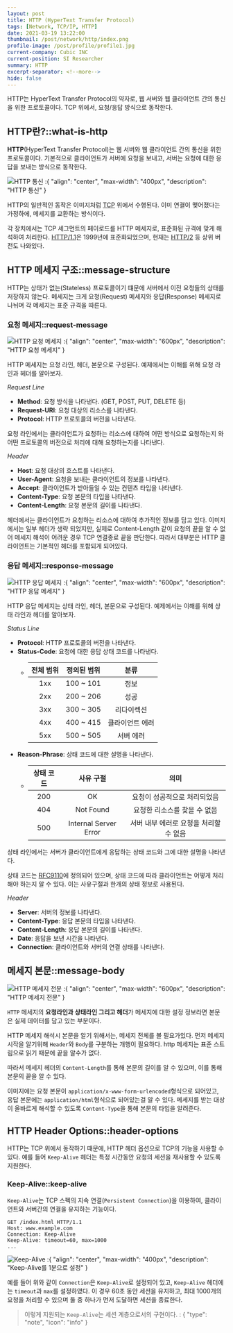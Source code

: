 ```yaml
---
layout: post
title: HTTP (HyperText Transfer Protocol)
tags: [Network, TCP/IP, HTTP]
date: 2021-03-19 13:22:00
thumbnail: /post/network/http/index.png
profile-image: /post/profile/profile1.jpg
current-company: Cubic INC
current-position: SI Researcher
summary: HTTP
excerpt-separator: <!--more-->
hide: false
---
```

HTTP는 HyperText Transfer Protocol의 약자로, 웹 서버와 웹 클라이언트 간의 통신을 위한 프로토콜이다.
TCP 위에서, 요청/응답 방식으로 동작한다.
<!--more-->
## HTTP란?::what-is-http

**HTTP**(HyperText Transfer Protocol)는 웹 서버와 웹 클라이언트 간의 통신을 위한 프로토콜이다.
기본적으로 클라이언트가 서버에 요청을 보내고, 서버는 요청에 대한 응답을 보내는 방식으로 동작한다.

![HTTP 통신](/post/network/http/index.png)
:{ "align": "center", "max-width": "400px", "description": "HTTP 통신" }

HTTP의 일반적인 동작은 이미지처럼  [TCP](/docs/network/tcp-ip/transport-layer#tcp-3-way-handshake) 위에서 수행된다.
이미 연결이 맺어졌다는 가정하에, 메세지를 교환하는 방식이다.

각 장치에서는 TCP 세그먼트의 페이로드를 HTTP 메세지로, 표준화된 규격에 맞게 해석하여 처리한다.
[HTTP/1.1](https://www.rfc-editor.org/info/rfc2616)은 1999년에 표준화되었으며, 현재는 [HTTP/2](https://www.rfc-editor.org/info/rfc7540) 등 상위 버전도 나와있다.

## HTTP 메세지 구조::message-structure

HTTP는 상태가 없는(Stateless) 프로토콜이기 떄문에 서버에서 이전 요청들의 상태를 저장하지 않는다. 
메세지는 크게 요청(Request) 메세지와 응답(Response) 메세지로 나뉘며 각 메세지는 표준 규격을 따른다.

### 요청 메세지::request-message

![HTTP 요청 메세지](/post/network/http/request-format.png)
:{ "align": "center", "max-width": "600px", "description": "HTTP 요청 메세지" }

HTTP 메세지는 요청 라인, 헤더, 본문으로 구성된다. 예제에서는 이해를 위해 요청 라인과 헤더를 알아보자.

*Request Line*

* **Method**: 요청 방식을 나타낸다. (GET, POST, PUT, DELETE 등)
* **Request-URI**: 요청 대상의 리소스를 나타낸다.
* **Protocol**: HTTP 프로토콜의 버전을 나타낸다.

요청 라인에서는 클라이언트가 요청하는 리소스에 대하여 어떤 방식으로 요청하는지 와 어떤 프로토콜의 버전으로 처리에 대해 요청하는지를 나타낸다. 

*Header*

* **Host**: 요청 대상의 호스트를 나타낸다.
* **User-Agent**: 요청을 보내는 클라이언트의 정보를 나타낸다.
* **Accept**: 클라이언트가 받아들일 수 있는 컨텐츠 타입을 나타낸다.
* **Content-Type**: 요청 본문의 타입을 나타낸다.
* **Content-Length**: 요청 본문의 길이를 나타낸다.

헤더에서는 클라이언트가 요청하는 리소스에 대하여 추가적인 정보를 담고 있다. 
이미지에서는 일부 헤더가 생략 되었지만, 실제로 Content-Length 같이 요청의 끝을 알 수 없어 메세지 해석이 어려운 경우 TCP 연결종료 끝을 판단한다.
따라서 대부분은 HTTP 클라이언트는 기본적인 헤더를 포함되게 되어있다.


### 응답 메세지::response-message

![HTTP 응답 메세지](/post/network/http/response-format.png)
:{ "align": "center", "max-width": "600px", "description": "HTTP 응답 메세지" }

HTTP 응답 메세지는 상태 라인, 헤더, 본문으로 구성된다. 예제에서는 이해를 위해 상태 라인과 헤더를 알아보자.

*Status Line*

* **Protocol**: HTTP 프로토콜의 버전을 나타낸다.
* **Status-Code**: 요청에 대한 응답 상태 코드를 나타낸다.
  * | 전체 범위 | 정의된 범위 | 분류 |
    |:---:|:---:|:---:|
    | 1xx | 100 ~ 101 | 정보 |
    | 2xx | 200 ~ 206 | 성공 |
    | 3xx | 300 ~ 305 | 리다이렉션 |
    | 4xx | 400 ~ 415 | 클라이언트 에러 |
    | 5xx | 500 ~ 505 | 서버 에러 |
* **Reason-Phrase**: 상태 코드에 대한 설명을 나타낸다.
  * | 상태 코드 | 사유 구절 | 의미 |
    |:---:|:---:|:---:|
    | 200 | OK | 요청이 성공적으로 처리되었음 |
    | 404 | Not Found | 요청한 리소스를 찾을 수 없음 |
    | 500 | Internal Server Error | 서버 내부 에러로 요청을 처리할 수 없음 |

상태 라인에서는 서버가 클라이언트에게 응답하는 상태 코드와 그에 대한 설명을 나타낸다.  

상태 코드는 [RFC9110](https://www.rfc-editor.org/rfc/rfc9110.html#name-status-codes)에 정의되어 있으며, 상태 코드에 따라 클라이언트는 어떻게 처리해야 하는지 알 수 있다.
이는 사유구절과 한개의 상태 정보로 사용된다. 

*Header*

* **Server**: 서버의 정보를 나타낸다.
* **Content-Type**: 응답 본문의 타입을 나타낸다.
* **Content-Length**: 응답 본문의 길이를 나타낸다.
* **Date**: 응답을 보낸 시간을 나타낸다.
* **Connection**: 클라이언트와 서버의 연결 상태를 나타낸다.

## 메세지 본문::message-body

![HTTP 메세지 전문](/post/network/http/http-message.png)
:{ "align": "center", "max-width": "600px", "description": "HTTP 메세지 전문" }

`HTTP` 메세지의 **요청라인과 상태라인 그리고 헤더**가 메세지에 대한 설정 정보라면 본문은 실제 데이터를 담고 있는 부분이다.

HTTP 메세지 해석시 본문을 알기 위해서는, 메세지 전체를 볼 필요가있다. 
먼저 메세지 시작을 알기위해 `Header`와 `Body`를 구분하는 개행이 필요하다. http 메세지는 표준 스트림으로 읽기 때문에 끝을 알수가 없다.

따라서 메세지 헤더의 `Content-Length`를 통해 본문의 길이를 알 수 있으며, 이를 통해 본문의 끝을 알 수 있다.

이미지에는 요청 본문이 `application/x-www-form-urlencoded`형식으로 되어있고, 응답 본문에는 `application/html`형식으로 되어있는걸 알 수 있다.
메세지를 받는 대상이 올바르게 해석할 수 있도록 `Content-Type`을 통해 본문의 타입을 알려준다.


## HTTP Header Options::header-options

HTTP는 TCP 위에서 동작하기 때문에, HTTP 헤더 옵션으로 TCP의 기능을 사용할 수 있다.
예를 들어 `Keep-Alive` 헤더는 특정 시간동안 요청의 세션을 재사용할 수 있도록 지원한다.  

### Keep-Alive::keep-alive

`Keep-Alive`는 TCP 스펙의 지속 연결(`Persistent Connection`)을 이용하여, 클라이언트와 서버간의 연결을 유지하는 기능이다.

```http
GET /index.html HTTP/1.1
Host: www.example.com
Connection: Keep-Alive
Keep-Alive: timeout=60, max=1000
...
```

![Keep-Alive](/post/network/http/keep-alive.png)
:{ "align": "center", "max-width": "400px", "description": "Keep-Alive를 1분으로 설정" }

예를 들어 위와 같이 `Connection`은 `Keep-Alive`로 설정되어 있고, `Keep-Alive` 헤더에는 `timeout`과 `max`를 설정하였다.
이 경우 60초 동안 세션을 유지하고, 최대 1000개의 요청을 처리할 수 있으며 둘 중 하나가 먼저 도달하면 세션을 종료한다.

> 이렇게 지원되는 `Keep-Alive`는 세션 계층으로서의 구현이다.
: { "type": "note", "icon": "info" }
